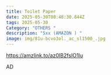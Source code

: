 ```yaml
---
title: Toilet Paper
date: 2025-05-30T08:48:30.844Z
tags: 2025-05-30
Category: "OTHERS "
description: "5xx (AMAZON ) "
image: img/81u-bcvo3ol._ac_sl1500_.jpg
---
```

https://amzlink.to/az0IB2fsIO1Iu 

  A﻿D 

